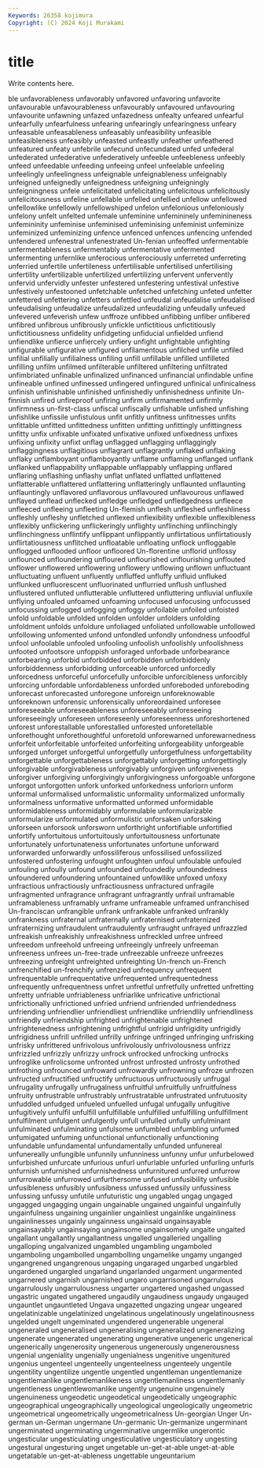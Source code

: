 ```yaml
---
Keywords: 26358 kojimura
Copyright: (C) 2024 Koji Murakami
---
```


# title

Write contents here.



ble
unfavorableness unfavorably unfavored unfavoring unfavorite unfavourable unfavourableness unfavourably unfavoured unfavouring
unfavourite unfawning unfazed unfazedness unfealty unfeared unfearful unfearfully unfearfulness unfearing
unfearingly unfearingness unfeary unfeasable unfeasableness unfeasably unfeasibility unfeasible unfeasibleness unfeasibly
unfeasted unfeastly unfeather unfeathered unfeatured unfeaty unfebrile unfecund unfecundated unfed
unfederal unfederated unfederative unfederatively unfeeble unfeebleness unfeebly unfeed unfeedable unfeeding
unfeeing unfeel unfeelable unfeeling unfeelingly unfeelingness unfeignable unfeignableness unfeignably unfeigned
unfeignedly unfeignedness unfeigning unfeigningly unfeigningness unfele unfelicitated unfelicitating unfelicitous unfelicitously
unfelicitousness unfeline unfellable unfelled unfellied unfellow unfellowed unfellowlike unfellowly unfellowshiped
unfelon unfelonious unfeloniously unfelony unfelt unfelted unfemale unfeminine unfemininely unfeminineness
unfemininity unfeminise unfeminised unfeminising unfeminist unfeminize unfeminized unfeminizing unfence unfenced
unfences unfencing unfended unfendered unfenestral unfenestrated Un-fenian unfeoffed unfermentable unfermentableness
unfermentably unfermentative unfermented unfermenting unfernlike unferocious unferociously unferreted unferreting unferried
unfertile unfertileness unfertilisable unfertilised unfertilising unfertility unfertilizable unfertilized unfertilizing unfervent
unfervently unfervid unfervidly unfester unfestered unfestering unfestival unfestive unfestively unfestooned
unfetchable unfetched unfetching unfeted unfetter unfettered unfettering unfetters unfettled unfeudal
unfeudalise unfeudalised unfeudalising unfeudalize unfeudalized unfeudalizing unfeudally unfeued unfevered unfeverish
unfew unffroze unfibbed unfibbing unfiber unfibered unfibred unfibrous unfibrously unfickle
unfictitious unfictitiously unfictitiousness unfidelity unfidgeting unfiducial unfielded unfiend unfiendlike unfierce
unfiercely unfiery unfight unfightable unfighting unfigurable unfigurative unfigured unfilamentous unfilched
unfile unfiled unfilial unfilially unfilialness unfiling unfill unfillable unfilled unfilleted
unfilling unfilm unfilmed unfilterable unfiltered unfiltering unfiltrated unfimbriated unfinable unfinalized
unfinanced unfinancial unfindable unfine unfineable unfined unfinessed unfingered unfingured unfinical
unfinicalness unfinish unfinishable unfinished unfinishedly unfinishedness unfinite Un-finnish unfired unfireproof
unfiring unfirm unfirmamented unfirmly unfirmness un-first-class unfiscal unfiscally unfishable unfished
unfishing unfishlike unfissile unfistulous unfit unfitly unfitness unfitnesses unfits unfittable
unfitted unfittedness unfitten unfitting unfittingly unfittingness unfitty unfix unfixable unfixated
unfixative unfixed unfixedness unfixes unfixing unfixity unfixt unflag unflagged unflagging
unflaggingly unflaggingness unflagitious unflagrant unflagrantly unflaked unflaking unflaky unflamboyant unflamboyantly
unflame unflaming unflanged unflank unflanked unflappability unflappable unflappably unflapping unflared
unflaring unflashing unflashy unflat unflated unflatted unflattened unflatterable unflattered unflattering
unflatteringly unflaunted unflaunting unflauntingly unflavored unflavorous unflavoured unflavourous unflawed unflayed
unflead unflecked unfledge unfledged unfledgedness unfleece unfleeced unfleeing unfleeting Un-flemish
unflesh unfleshed unfleshliness unfleshly unfleshy unfletched unflexed unflexibility unflexible unflexibleness
unflexibly unflickering unflickeringly unflighty unflinching unflinchingly unflinchingness unflintify unflippant unflippantly
unflirtatious unflirtatiously unflirtatiousness unflitched unfloatable unfloating unflock unfloggable unflogged unflooded
unfloor unfloored Un-florentine unflorid unflossy unflounced unfloundering unfloured unflourished unflourishing
unflouted unflower unflowered unflowering unflowery unflowing unflown unfluctuant unfluctuating unfluent
unfluently unfluffed unfluffy unfluid unfluked unflunked unfluorescent unfluorinated unflurried unflush
unflushed unflustered unfluted unflutterable unfluttered unfluttering unfluvial unfluxile unflying unfoaled
unfoamed unfoaming unfocused unfocusing unfocussed unfocussing unfogged unfogging unfoggy unfoilable
unfoiled unfoisted unfold unfoldable unfolded unfolden unfolder unfolders unfolding unfoldment
unfolds unfoldure unfoliaged unfoliated unfollowable unfollowed unfollowing unfomented unfond unfondled
unfondly unfondness unfoodful unfool unfoolable unfooled unfooling unfoolish unfoolishly unfoolishness
unfooted unfootsore unfoppish unforaged unforbade unforbearance unforbearing unforbid unforbidded unforbidden
unforbiddenly unforbiddenness unforbidding unforceable unforced unforcedly unforcedness unforceful unforcefully unforcible
unforcibleness unforcibly unforcing unfordable unfordableness unforded unforeboded unforeboding unforecast unforecasted
unforegone unforeign unforeknowable unforeknown unforensic unforensically unforeordained unforesee unforeseeable unforeseeableness
unforeseeably unforeseeing unforeseeingly unforeseen unforeseenly unforeseenness unforeshortened unforest unforestallable unforestalled
unforested unforetellable unforethought unforethoughtful unforetold unforewarned unforewarnedness unforfeit unforfeitable unforfeited
unforfeiting unforgeability unforgeable unforged unforget unforgetful unforgetfully unforgetfulness unforgettability unforgettable
unforgettableness unforgettably unforgetting unforgettingly unforgivable unforgivableness unforgivably unforgiven unforgiveness unforgiver
unforgiving unforgivingly unforgivingness unforgoable unforgone unforgot unforgotten unfork unforked unforkedness
unforlorn unform unformal unformalised unformalistic unformality unformalized unformally unformalness unformative
unformatted unformed unformidable unformidableness unformidably unformulable unformularizable unformularize unformulated unformulistic
unforsaken unforsaking unforseen unforsook unforsworn unforthright unfortifiable unfortified unfortify unfortuitous
unfortuitously unfortuitousness unfortunate unfortunately unfortunateness unfortunates unfortune unforward unforwarded unforwardly
unfossiliferous unfossilised unfossilized unfostered unfostering unfought unfoughten unfoul unfoulable unfouled
unfouling unfoully unfound unfounded unfoundedly unfoundedness unfoundered unfoundering unfountained unfowllike
unfoxed unfoxy unfractious unfractiously unfractiousness unfractured unfragile unfragmented unfragrance unfragrant
unfragrantly unfrail unframable unframableness unframably unframe unframeable unframed unfranchised Un-franciscan
unfrangible unfrank unfrankable unfranked unfrankly unfrankness unfraternal unfraternally unfraternised unfraternized
unfraternizing unfraudulent unfraudulently unfraught unfrayed unfrazzled unfreakish unfreakishly unfreakishness unfreckled
unfree unfreed unfreedom unfreehold unfreeing unfreeingly unfreely unfreeman unfreeness unfrees
un-free-trade unfreezable unfreeze unfreezes unfreezing unfreight unfreighted unfreighting Un-french un-French
unfrenchified un-frenchify unfrenzied unfrequency unfrequent unfrequentable unfrequentative unfrequented unfrequentedness unfrequently
unfrequentness unfret unfretful unfretfully unfretted unfretting unfretty unfriable unfriableness unfriarlike
unfricative unfrictional unfrictionally unfrictioned unfried unfriend unfriended unfriendedness unfriending unfriendlier
unfriendliest unfriendlike unfriendlily unfriendliness unfriendly unfriendship unfrighted unfrightenable unfrightened unfrightenedness
unfrightening unfrightful unfrigid unfrigidity unfrigidly unfrigidness unfrill unfrilled unfrilly unfringe
unfringed unfringing unfrisking unfrisky unfrittered unfrivolous unfrivolously unfrivolousness unfrizz unfrizzled
unfrizzly unfrizzy unfrock unfrocked unfrocking unfrocks unfroglike unfrolicsome unfronted unfrost
unfrosted unfrosty unfrothed unfrothing unfrounced unfroward unfrowardly unfrowning unfroze unfrozen
unfructed unfructified unfructify unfructuous unfructuously unfrugal unfrugality unfrugally unfrugalness unfruitful
unfruitfully unfruitfulness unfruity unfrustrable unfrustrably unfrustratable unfrustrated unfrutuosity unfuddled unfudged
unfueled unfuelled unfugal unfugally unfugitive unfugitively unfulfil unfulfill unfulfillable unfulfilled
unfulfilling unfulfillment unfulfilment unfulgent unfulgently unfull unfulled unfully unfulminant unfulminated
unfulminating unfulsome unfumbled unfumbling unfumed unfumigated unfuming unfunctional unfunctionally unfunctioning
unfundable unfundamental unfundamentally unfunded unfunereal unfunereally unfungible unfunnily unfunniness unfunny
unfur unfurbelowed unfurbished unfurcate unfurious unfurl unfurlable unfurled unfurling unfurls
unfurnish unfurnished unfurnishedness unfurnitured unfurred unfurrow unfurrowable unfurrowed unfurthersome unfused
unfusibility unfusible unfusibleness unfusibly unfusibness unfussed unfussily unfussiness unfussing unfussy
unfutile unfuturistic ung ungabled ungag ungaged ungagged ungagging ungain ungainable
ungained ungainful ungainfully ungainfulness ungaining ungainlier ungainliest ungainlike ungainliness ungainlinesses
ungainly ungainness ungainsaid ungainsayable ungainsayably ungainsaying ungainsome ungainsomely ungaite ungaited
ungallant ungallantly ungallantness ungalled ungalleried ungalling ungalloping ungalvanized ungambled ungambling
ungamboled ungamboling ungambolled ungambolling ungamelike ungamy unganged ungangrened ungangrenous ungaping
ungaraged ungarbed ungarbled ungardened ungargled ungarland ungarlanded ungarment ungarmented ungarnered
ungarnish ungarnished ungaro ungarrisoned ungarrulous ungarrulously ungarrulousness ungarter ungartered ungashed
ungassed ungastric ungated ungathered ungaudily ungaudiness ungaudy ungauged ungauntlet ungauntleted
Ungava ungazetted ungazing ungear ungeared ungelatinizable ungelatinized ungelatinous ungelatinously ungelatinousness
ungelded ungelt ungeminated ungendered ungenerable ungeneral ungeneraled ungeneralised ungeneralising ungeneralized
ungeneralizing ungenerate ungenerated ungenerating ungenerative ungeneric ungenerical ungenerically ungenerosity ungenerous
ungenerously ungenerousness ungenial ungeniality ungenially ungenialness ungenitive ungenitured ungenius ungenteel
ungenteelly ungenteelness ungenteely ungentile ungentility ungentilize ungentle ungentled ungentleman ungentlemanize
ungentlemanlike ungentlemanlikeness ungentlemanliness ungentlemanly ungentleness ungentlewomanlike ungently ungenuine ungenuinely ungenuineness
ungeodetic ungeodetical ungeodetically ungeographic ungeographical ungeographically ungeological ungeologically ungeometric ungeometrical
ungeometrically ungeometricalness Un-georgian Unger Un-german un-German ungermane Un-germanic Un-germanize ungerminant
ungerminated ungerminating ungerminative ungermlike ungerontic ungesticular ungesticulating ungesticulative ungesticulatory ungesting
ungestural ungesturing unget ungetable un-get-at-able unget-at-able ungetatable un-get-at-ableness ungettable ungeuntarium
